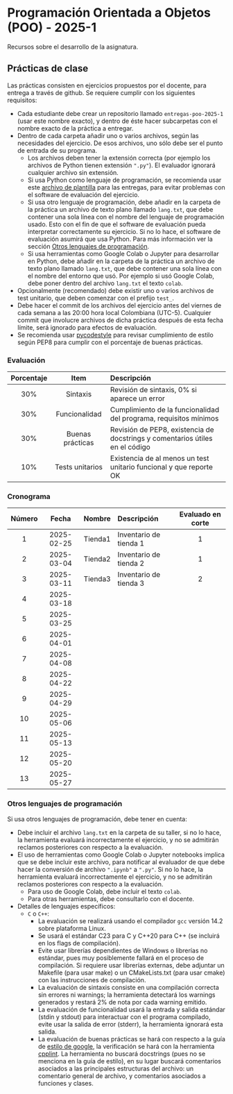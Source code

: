 # Programación Orientada a Objetos (POO) - 2025-1

Recursos sobre el desarrollo de la asignatura.

## Prácticas de clase

Las prácticas consisten en ejercicios propuestos por el docente, para entrega a través de github. Se requiere cumplir con los siguientes requisitos:

* Cada estudiante debe crear un repositorio llamado `entregas-poo-2025-1` (usar este nombre exacto), y dentro de éste hacer subcarpetas con el nombre exacto de la práctica a entregar.
* Dentro de cada carpeta añadir uno o varios archivos, según las necesidades del ejercicio. De esos archivos, uno sólo debe ser el punto de entrada de su programa.
    * Los archivos deben tener la extensión correcta (por ejemplo los archivos de Python tienen extensión `".py"`). El evaluador ignorará cualquier archivo sin extensión.
    * Si usa Python como lenguaje de programación, se recomienda usar este [archivo de plantilla](template.py) para las entregas, para evitar problemas con el software de evaluación del ejercicio.
    * Si usa otro lenguaje de programación, debe añadir en la carpeta de la práctica un archivo de texto plano llamado `lang.txt`, que debe contener una sola línea con el nombre del lenguaje de programación usado. Esto con el fin de que el software de evaluación pueda interpretar correctamente su ejercicio. Si no lo hace, el software de evaluación asumirá que usa Python. Para más información ver la sección [Otros lenguajes de programación](#otros-lenguajes-de-programación).
    * Si usa herramientas como Google Colab o Jupyter para desarrollar en Python, debe añadir en la carpeta de la práctica un archivo de texto plano llamado `lang.txt`, que debe contener una sola línea con el nombre del entorno que usó. Por ejemplo si usó Google Colab, debe poner dentro del archivo `lang.txt` el texto `colab`.
* Opcionalmente (recomendado) debe existir uno o varios archivos de test unitario, que deben comenzar con el prefijo `test_`.
* Debe hacer el commit de los archivos del ejercicio antes del viernes de cada semana a las 20:00 hora local Colombiana (UTC-5). Cualquier commit que involucre archivos de dicha práctica después de esta fecha límite, será ignorado para efectos de evaluación.
* Se recomienda usar [pycodestyle](https://pypi.org/project/pycodestyle/) para revisar cumplimiento de estilo según PEP8 para cumplir con el porcentaje de buenas prácticas.

### Evaluación

|Porcentaje|Item            |Descripción                                                                  |
|:--------:|:--------------:|:----------------------------------------------------------------------------|
|30%       |Sintaxis        |Revisión de sintaxis, 0% si aparece un error                                 |
|30%       |Funcionalidad   |Cumplimiento de la funcionalidad del programa, requisitos mínimos            |
|30%       |Buenas prácticas|Revisión de PEP8, existencia de docstrings y comentarios útiles en el código |
|10%       |Tests unitarios |Existencia de al menos un test unitario funcional y que reporte OK           |

### Cronograma

|Número|Fecha     |Nombre |Descripción           |Evaluado en corte|
|:----:|:--------:|:-----:|:---------------------|:---------------:|
|1     |2025-02-25|Tienda1|Inventario de tienda 1|1                |
|2     |2025-03-04|Tienda2|Inventario de tienda 2|1                |
|3     |2025-03-11|Tienda3|Inventario de tienda 3|2                |
|4     |2025-03-18|       |                      |                 |
|5     |2025-03-25|       |                      |                 |
|6     |2025-04-01|       |                      |                 |
|7     |2025-04-08|       |                      |                 |
|8     |2025-04-22|       |                      |                 |
|9     |2025-04-29|       |                      |                 |
|10    |2025-05-06|       |                      |                 |
|11    |2025-05-13|       |                      |                 |
|12    |2025-05-20|       |                      |                 |
|13    |2025-05-27|       |                      |                 |

### Otros lenguajes de programación

Si usa otros lenguajes de programación, debe tener en cuenta:

* Debe incluir el archivo `lang.txt` en la carpeta de su taller, si no lo hace, la herramienta evaluará incorrectamente el ejercicio, y no se admitirán reclamos posteriores con respecto a la evaluación.
* El uso de herramientas como Google Colab o Jupyter notebooks implica que se debe incluir este archivo, para notificar al evaluador de que debe hacer la conversión de archivo `".ipynb"` a `".py"`. Si no lo hace, la herramienta evaluará incorrectamente el ejercicio, y no se admitirán reclamos posteriores con respecto a la evaluación.
    * Para uso de Google Colab, debe incluir el texto `colab`.
    * Para otras herramientas, debe consultarlo con el docente.
* Detalles de lenguajes específicos:
    * `C` o `C++`: 
        * La evaluación se realizará usando el compilador `gcc` versión 14.2 sobre plataforma Linux.
        * Se usará el estándar C23 para C y C++20 para C++ (se incluirá en los flags de compilación).
        * Evite usar librerías dependientes de Windows o librerías no estándar, pues muy posiblemente fallará en el proceso de compilación. Si requiere usar librerías externas, debe adjuntar un Makefile (para usar make) o un CMakeLists.txt (para usar cmake) con las instrucciones de compilación.
        * La evaluación de sintaxis consiste en una compilación correcta sin errores ni warnings; la herramienta detectará los warnings generados y restará 2% de nota por cada warning emitido.
        * La evaluación de funcionalidad usará la entrada y salida estándar (stdin y stdout) para interactuar con el programa compilado, evite usar la salida de error (stderr), la herramienta ignorará esta salida.
        * La evaluación de buenas prácticas se hará con respecto a la guía de [estilo de google](https://google.github.io/styleguide/cppguide.html), la verificación se hará con la herramienta [cpplint](https://github.com/cpplint/cpplint). La herramienta no buscará docstrings (pues no se menciona en la guía de estilo), en su lugar buscará comentarios asociados a las principales estructuras del archivo: un comentario general de archivo, y comentarios asociados a funciones y clases.
